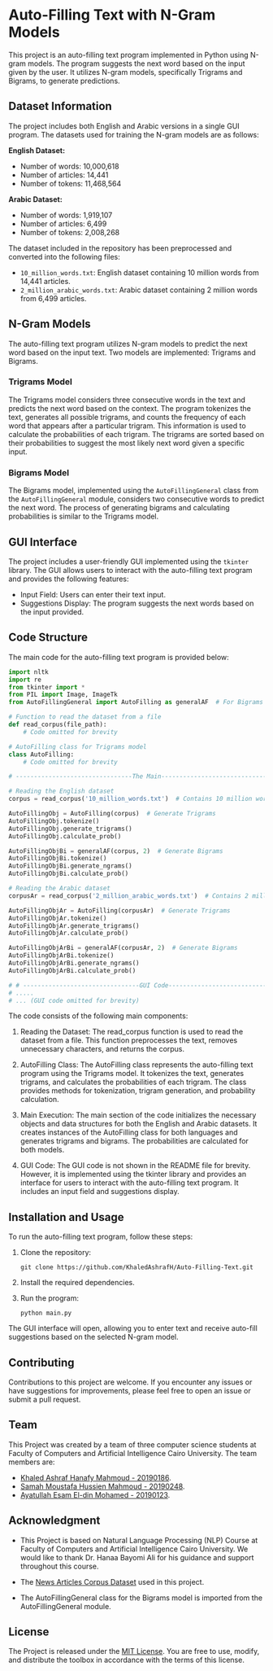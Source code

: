 # Auto-Filling Text with N-Gram Models

This project is an auto-filling text program implemented in Python using N-gram models. The program suggests the next word based on the input given by the user. It utilizes N-gram models, specifically Trigrams and Bigrams, to generate predictions.

## Dataset Information

The project includes both English and Arabic versions in a single GUI program. The datasets used for training the N-gram models are as follows:

**English Dataset:**
- Number of words: 10,000,618
- Number of articles: 14,441
- Number of tokens: 11,468,564

**Arabic Dataset:**
- Number of words: 1,919,107
- Number of articles: 6,499
- Number of tokens: 2,008,268

The dataset included in the repository has been preprocessed and converted into the following files:

- `10_million_words.txt`: English dataset containing 10 million words from 14,441 articles.
- `2_million_arabic_words.txt`: Arabic dataset containing 2 million words from 6,499 articles.

## N-Gram Models

The auto-filling text program utilizes N-gram models to predict the next word based on the input text. Two models are implemented: Trigrams and Bigrams.

### Trigrams Model

The Trigrams model considers three consecutive words in the text and predicts the next word based on the context. The program tokenizes the text, generates all possible trigrams, and counts the frequency of each word that appears after a particular trigram. This information is used to calculate the probabilities of each trigram. The trigrams are sorted based on their probabilities to suggest the most likely next word given a specific input.

### Bigrams Model

The Bigrams model, implemented using the `AutoFillingGeneral` class from the `AutoFillingGeneral` module, considers two consecutive words to predict the next word. The process of generating bigrams and calculating probabilities is similar to the Trigrams model.

## GUI Interface

The project includes a user-friendly GUI implemented using the `tkinter` library. The GUI allows users to interact with the auto-filling text program and provides the following features:

- Input Field: Users can enter their text input.
- Suggestions Display: The program suggests the next words based on the input provided.

## Code Structure

The main code for the auto-filling text program is provided below:

```python
import nltk
import re
from tkinter import *
from PIL import Image, ImageTk
from AutoFillingGeneral import AutoFilling as generalAF  # For Bigrams

# Function to read the dataset from a file
def read_corpus(file_path):
    # Code omitted for brevity

# AutoFilling class for Trigrams model
class AutoFilling:
    # Code omitted for brevity

# --------------------------------The Main---------------------------------------

# Reading the English dataset
corpus = read_corpus('10_million_words.txt')  # Contains 10 million words from 14,441 articles

AutoFillingObj = AutoFilling(corpus)  # Generate Trigrams
AutoFillingObj.tokenize()
AutoFillingObj.generate_trigrams()
AutoFillingObj.calculate_prob()

AutoFillingObjBi = generalAF(corpus, 2)  # Generate Bigrams
AutoFillingObjBi.tokenize()
AutoFillingObjBi.generate_ngrams()
AutoFillingObjBi.calculate_prob()

# Reading the Arabic dataset
corpusAr = read_corpus('2_million_arabic_words.txt')  # Contains 2 million words from 6,499 articles

AutoFillingObjAr = AutoFilling(corpusAr)  # Generate Trigrams
AutoFillingObjAr.tokenize()
AutoFillingObjAr.generate_trigrams()
AutoFillingObjAr.calculate_prob()

AutoFillingObjArBi = generalAF(corpusAr, 2)  # Generate Bigrams
AutoFillingObjArBi.tokenize()
AutoFillingObjArBi.generate_ngrams()
AutoFillingObjArBi.calculate_prob()

# # --------------------------------GUI Code------------------------------------------
# .....
# ... (GUI code omitted for brevity)
```

The code consists of the following main components:

1. Reading the Dataset: The read_corpus function is used to read the dataset from a file. This function preprocesses the text, removes unnecessary characters, and returns the corpus.

2. AutoFilling Class: The AutoFilling class represents the auto-filling text program using the Trigrams model. It tokenizes the text, generates trigrams, and calculates the probabilities of each trigram. The class provides methods for tokenization, trigram generation, and probability calculation.

3. Main Execution: The main section of the code initializes the necessary objects and data structures for both the English and Arabic datasets. It creates instances of the AutoFilling class for both languages and generates trigrams and bigrams. The probabilities are calculated for both models.

4. GUI Code: The GUI code is not shown in the README file for brevity. However, it is implemented using the tkinter library and provides an interface for users to interact with the auto-filling text program. It includes an input field and suggestions display.

## Installation and Usage

To run the auto-filling text program, follow these steps:

1. Clone the repository:
   ```
   git clone https://github.com/KhaledAshrafH/Auto-Filling-Text.git
   ```

2. Install the required dependencies.
   
3. Run the program:
   ```
   python main.py
   ```

The GUI interface will open, allowing you to enter text and receive auto-fill suggestions based on the selected N-gram model.

## Contributing

Contributions to this project are welcome. If you encounter any issues or have suggestions for improvements, please feel free to open an issue or submit a pull request.

## Team

This Project was created by a team of three computer science students at Faculty of Computers and Artificial Intelligence Cairo University. The team members are:

- [Khaled Ashraf Hanafy Mahmoud - 20190186](https://github.com/KhaledAshrafH).
- [Samah Moustafa Hussien Mahmoud - 20190248](https://github.com/Samah-20190248).
- [Ayatullah Esam El-din Mohamed - 20190123](https://github.com/oshaesam1).

## Acknowledgment

- This Project is based on Natural Language Processing (NLP) Course at Faculty of Computers and Artificial Intelligence Cairo University. We would like to thank Dr. Hanaa Bayomi Ali for his guidance and support throughout this course.

- The [News Articles Corpus Dataset](https://www.kaggle.com/datasets/sbhatti/news-articles-corpus) used in this project.
  
- The AutoFillingGeneral class for the Bigrams model is imported from the AutoFillingGeneral module.
  
## License

The Project is released under the [MIT License](LICENSE.md). You are free to use, modify, and distribute the toolbox in accordance with the terms of this license.





  
